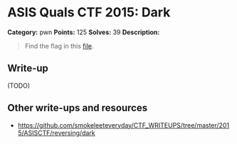 # ASIS Quals CTF 2015: Dark

**Category:** pwn
**Points:** 125
**Solves:** 39
**Description:**

> Find the flag in this [file](http://tasks.asis-ctf.ir/dark_aba92f5882a156452b18b895c722cea6).

## Write-up

(TODO)

## Other write-ups and resources

* <https://github.com/smokeleeteveryday/CTF_WRITEUPS/tree/master/2015/ASISCTF/reversing/dark>
